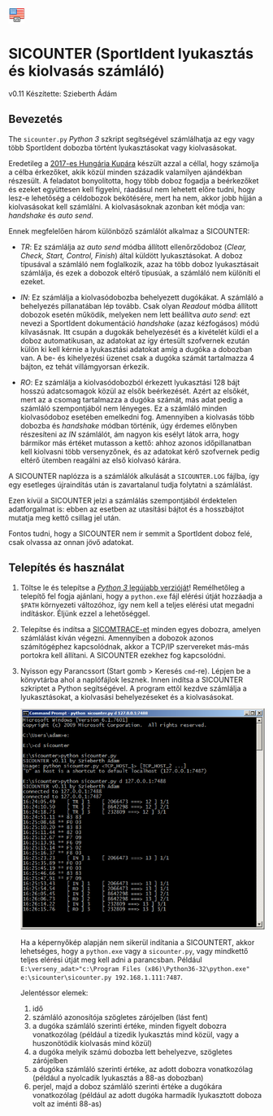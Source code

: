 <a href="https://github.com/tajfutas/sicounter/blob/master/readme.md"><img alt="English documentation" src="https://raw.githubusercontent.com/tajfutas/sicounter/master/icons/flag_usa.png"/></a>

SICOUNTER (SportIdent lyukasztás és kiolvasás számláló)
=======================================================

v0.11
Készítette: Szieberth Ádám


Bevezetés
---------

The `sicounter.py` _Python 3_ szkript segítségével számlálhatja az egy vagy több SportIdent dobozba történt lyukasztásokat vagy kiolvasásokat.

Eredetileg a [2017-es Hungária Kupára](http://adatbank.mtfsz.hu/esemeny/show/esemeny_id/6363) készült azzal a céllal, hogy számolja a célba érkezőket, akik közül minden századik valamilyen ajándékban részesült.
A feladatot bonyolította, hogy több doboz fogadja a beérkezőket és ezeket együttesen kell figyelni, ráadásul nem lehetett előre tudni, hogy lesz-e lehetőség a céldobozok bekötésére, mert ha nem, akkor jobb híjján a kiolvasásokat kell számlálni.
A kiolvasásoknak azonban két módja van: _handshake_ és _auto send_.

Ennek megfelelően három különböző számlálót alkalmaz a SICOUNTER:

* _TR_:
  Ez számlálja az _auto send_ módba állított ellenőrződoboz (_Clear, Check, Start, Control, Finish_) által küldött lyukasztásokat.
  A doboz típusával a számláló nem foglalkozik, azaz ha több doboz lyukasztásait számlálja, és ezek a dobozok eltérő típusúak, a számláló nem különíti el ezeket.

* _IN_:
  Ez számlálja a kiolvasódobozba behelyezett dugókákat.
  A számláló a behelyezés pillanatában lép tovább.
  Csak olyan _Readout_ módba állított dobozok esetén működik, melyeken nem lett beállítva _auto send_: ezt nevezi a SportIdent dokumentáció _handshake_ (azaz kézfogásos) módú kilvasásnak.
  Itt csupán a dugokák behelyezését és a kivételét küldi el a doboz automatikusan, az adatokat az így értesült szofvernek ezután külön ki kell kérnie a lyukasztási adatokat amíg a dugóka a dobozban van.
  A be- és kihelyezési üzenet csak a dugóka számát tartalmazza 4 bájton, ez tehát villámgyorsan érkezik.

* _RO_:
  Ez számlálja a kiolvasódobozból érkezett lyukasztási 128 bájt hosszú adatcsomagok közül az elsők beérkezését.
  Azért az elsőkét, mert az a csomag tartalmazza a dugóka számát, más adat pedig a számláló szempontjából nem lényeges.
  Ez a számláló minden kiolvasódoboz esetében emelkedni fog.
  Amennyiben a kiolvasás több dobozba és _handshake_ módban történik, úgy érdemes előnyben részesíteni az _IN_ számlálót, ám nagyon kis esélyt látok arra, hogy bármikor más értéket mutasson a kettő: ahhoz azonos időpillanatban kell kiolvasni több versenyzőnek, és az adatokat kérő szofvernek pedig eltérő ütemben reagálni az első kiolvasó kárára.

A SICOUNTER naplózza is a számlálók alkulását a `SICOUNTER.LOG` fájlba, így egy esetleges újraindítás után is zavartalanul tudja folytatni a számlálást.

Ezen kívül a SICOUNTER jelzi a számlálás szempontjából érdektelen adatforgalmat is: ebben az esetben az utasítási bájtot és a hosszbájtot mutatja meg kettő csillag jel után.

Fontos tudni, hogy a SICOUNTER nem ír semmit a SportIdent doboz felé, csak olvassa az onnan jövő adatokat.


Telepítés és használat
----------------------

1. Töltse le és telepítse a [_Python 3_ legújabb verzióját](https://www.python.org/downloads/)!
   Remélhetőleg a telepítő fel fogja ajánlani, hogy a `python.exe` fájl elérési útját hozzáadja a `$PATH` környezeti változóhoz, így nem kell a teljes elérési utat megadni indításkor.
   Éljünk ezzel a lehetőséggel.

2. Telepítse és indítsa a [SICOMTRACE-et](https://github.com/tajfutas/sicomtrace/blob/master/olvassel.md) minden egyes dobozra, amelyen számlálást kíván végezni.
   Amennyiben a dobozok azonos számítógéphez kapcsolódnak, akkor a TCP/IP szervereket más-más portokra kell állítani. A SICOUNTER ezekhez fog kapcsolódni.

3. Nyisson egy Parancssort (Start gomb > Keresés `cmd`-re).
   Lépjen be a könyvtárba ahol a naplófájlok lesznek.
   Innen indítsa a SICOUNTER szkriptet a Python segítségével.
   A program ettől kezdve számlálja a lyukasztásokat, a kiolvasási behelyezéseket és a kiolvasásokat.
   
   ![SICOUNTER szkript parancssorból](https://raw.githubusercontent.com/tajfutas/sicounter/master/screenshots/cmd.png)

   Ha a képernyőkép alapján nem sikerül indítania a SICOUNTERT, akkor lehetséges, hogy a `python.exe` vagy a `sicounter.py`, vagy mindkettő teljes elérési útját meg kell adni a parancsban.
   Például `E:\verseny_adat>"c:\Program Files (x86)\Python36-32\python.exe" e:\sicounter\sicounter.py 192.168.1.111:7487`.

   Jelentéssor elemek:
   1. idő
   2. számláló azonosítója szögletes zárójelben (lást fent)
   3. a dugóka számláló szerinti értéke, minden figyelt dobozra vonatkozólag (például a tizedik lyukasztás mind közül, vagy a huszonötödik kiolvasás mind közül)
   4. a dugóka melyik számú dobozba lett behelyezve, szögletes zárójelben
   5. a dugóka számláló szerinti értéke, az adott dobozra vonatkozólag (például a nyolcadik lyukasztás a 88-as dobozban)
   6. perjel, majd a doboz számláló szerinti értéke a dugókára vonatkozólag (például az adott dugóka harmadik lyukasztott doboza volt az iménti 88-as)

